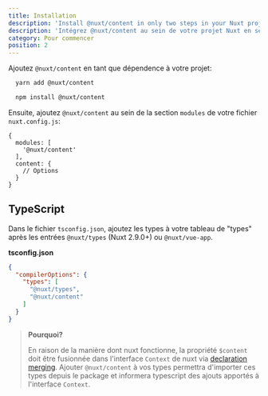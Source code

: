 ```yaml
---
title: Installation
description: 'Install @nuxt/content in only two steps in your Nuxt project.'
description: 'Intégrez @nuxt/content au sein de votre projet Nuxt en seulement deux étapes.'
category: Pour commencer
position: 2
---
```


Ajoutez `@nuxt/content` en tant que dépendence à votre projet:

<code-group>
  <code-block label="Yarn" active>

```bash
  yarn add @nuxt/content
```

</code-block>
  <code-block label="NPM">

```bash
  npm install @nuxt/content
```

</code-block>
</code-group>

Ensuite, ajoutez `@nuxt/content` au sein de la section `modules` de votre fichier `nuxt.config.js`:

```js[nuxt.config.js]
{
  modules: [
    '@nuxt/content'
  ],
  content: {
    // Options
  }
}
```

## TypeScript

Dans le fichier `tsconfig.json`, ajoutez les types à votre tableau de "types"  après les entrées `@nuxt/types` (Nuxt 2.9.0+) ou `@nuxt/vue-app`.

**tsconfig.json**

```json
{
  "compilerOptions": {
    "types": [
      "@nuxt/types",
      "@nuxt/content"
    ]
  }
}
```

> **Pourquoi?**
> 
> En raison de la manière dont nuxt fonctionne, la propriété `$content` doit être fusionnée dans l'interface `Context` de nuxt via [declaration merging](https://www.typescriptlang.org/docs/handbook/declaration-merging.html). Ajouter `@nuxt/content` à vos types permettra d'importer ces types depuis le package et informera typescript des ajouts apportés à l'interface `Context`.
